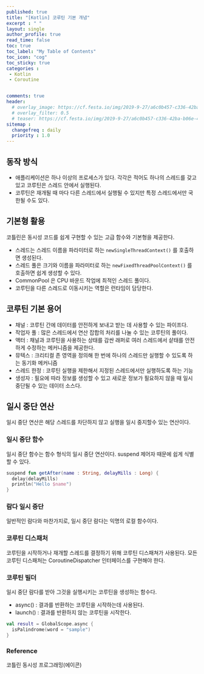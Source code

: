 ```yaml
---
published: true
title: "[Kotlin] 코루틴 기본 개념"
excerpt : " "
layout: single
author_profile: true
read_time: false
toc: true
toc_label: "My Table of Contents"
toc_icon: "cog"
toc_sticky: true
categories :
 - Kotlin
 - Coroutine


comments: true
header:
  # overlay_image: https://cf.festa.io/img/2019-9-27/a6c0b457-c336-42ba-b06e-462de90ada91.jpg
  # overlay_filter: 0.5
  # teaser: https://cf.festa.io/img/2019-9-27/a6c0b457-c336-42ba-b06e-462de90ada91.jpg
sitemap :
  changefreq : daily
  priority : 1.0
---
```


## 동작 방식

- 애플리케이션은 하나 이상의 프로세스가 있다. 각각은 적어도 하나의 스레드를 갖고 있고 코루틴은 스레드 안에서 실행된다.
- 코루틴은 재개될 때 마다 다른 스레드에서 실행될 수 있지만 특정 스레드에서만 국한될 수도 있다.

## 기본형 활용

코틀린은 동시성 코드를 쉽게 구현할 수 있는 고급 함수와 기본형을 제공한다.

- 스레드는 스레드 이름을 파라미터로 하는 `newSingleThreadContext()` 를 호출하면 생성된다.
- 스레드 풀은 크기와 이름을 파라미터로 하는 `newFixedThreadPoolContext()` 를 호출하면 쉽게 생성할 수 있다.
- CommonPool 은 CPU 바운드 작업에 최적인 스레드 풀이다.
- 코루틴을 다른 스레드로 이동시키는 역할은 런타임이 담당한다.

## 코루틴 기본 용어

- 채널 : 코루틴 간에 데이터를 안전하게 보내고 받는 데 사용할 수 있는 파이프다.
- 작업자 풀 : 많은 스레드에서 연산 잡합의 처리를 나눌 수 있는 코루틴의 풀이다.
- 액터 : 채널과 코루틴을 사용하는 상태를 감싼 래퍼로 여러 스레드에서 샅태를 안전하게 수정하는 메커니즘을 제공한다.
- 뮤텍스 : 크리티컬 존 영역을 정의해 한 번에 하나의 스레드만 실행할 수 있도록 하는 동기화 메커니즘
- 스레드 한정 : 코루틴 실행을 제한해서 지정된 스레드에서만 실행하도록 하는 기능
- 생성자 : 필요에 따라 정보를 생성할 수 있고 새로운 정보가 필요하지 않을 때 일시 중단될 수 있는 데이터 소스다.

## 일시 중단 연산

일시 중단 연산은 해당 스레드를 차단하지 않고 실행을 일시 중지할수 있는 연산이다.

### 일시 중단 함수

일시 중단 함수는 함수 형식의 일시 중단 연산이다. suspend 제어자 때문에 쉽게 식별할 수 있다.

~~~kotlin
suspend fun getAfter(name : String, delayMills : Long) {
  delay(delayMills)
  println("Hello $name")
}
~~~

### 람다 일시 중단

일반적인 람다와 마찬가지로, 일시 중단 람다는 익명의 로컬 함수이다.

### 코루틴 디스패처

코루틴을 시작하거나 재개할 스레드를 결정하기 위해 코루틴 디스패쳐가 사용된다. 모든 코루틴 디스패처는 CoroutineDispatcher 인터페이스를 구현해야 한다.

### 코루틴 빌더

일시 중단 람다를 받아 그것을 실행시키는 코루틴을 생성하는 함수다.

- async() : 결과를 반환하는 코루틴을 시작하는데 사용된다.
- launch() : 결과를 반환하지 않는 코루틴을 시작한다.

~~~kotlin
val result = GlobalScope.async {
  isPalindrome(word = "sample")
}
~~~

### Reference

코틀린 동시성 프로그래밍(에이콘)
  
